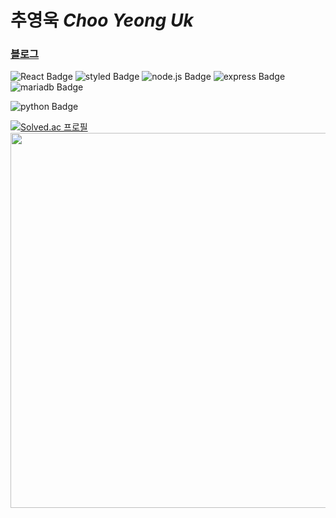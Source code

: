 # 추영욱 *Choo Yeong Uk*

### [**블로그**](https://velog.io/@choo121600)

![React Badge](https://img.shields.io/badge/React-61DAFB?style=flat-square&logo=React&logoColor=white)
![styled Badge](https://img.shields.io/badge/Styled-DB7093?style=flat-square&logo=styled-components&logoColor=white)
![node.js Badge](https://img.shields.io/badge/Node.js-339933?style=flat-square&logo=Node.js&logoColor=white)
![express Badge](https://img.shields.io/badge/Express-000000?style=flat-square&logo=Express&logoColor=white)
![mariadb Badge](https://img.shields.io/badge/MariaDB-003545?style=flat-square&logo=MariaDB&logoColor=white)

![python Badge](https://img.shields.io/badge/Python-0A9EDC?style=flat-square&logo=Python&logoColor=white)


[![Solved.ac
프로필](http://mazassumnida.wtf/api/v2/generate_badge?boj=choo121600)](https://solved.ac/choo121600)
<br>
<a href="https://dooboo.io"><img src="https://server.dooboo.io/github-stats-advanced/choo121600" width="600" /></a>
